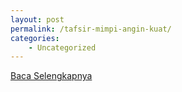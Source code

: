 ```yaml
---
layout: post
permalink: /tafsir-mimpi-angin-kuat/
categories:
    - Uncategorized
---
```


[Baca Selengkapnya](/05)